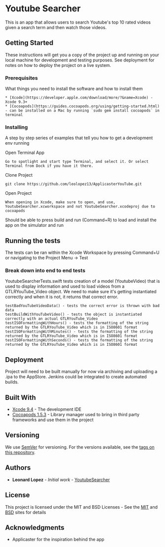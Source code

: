# Youtube Searcher

This is an app that allows users to search Youtube's top 10 rated videos given a search term and then watch those videos.

## Getting Started

These instructions will get you a copy of the project up and running on your local machine for development and testing purposes. See deployment for notes on how to deploy the project on a live system.

### Prerequisites

What things you need to install the software and how to install them

```
* [Xcode](https://developer.apple.com/download/more/?&name=Xcode) - Xcode 9.3+
* [Cocoapods](https://guides.cocoapods.org/using/getting-started.html) - can be installed on a Mac by running `sudo gem install cocoapods` in terminal
```

### Installing

A step by step series of examples that tell you how to get a development env running

Open Terminal App 

```
Go to spotlight and start type Terminal, and select it. Or select Terminal from Dock if you have it there.
```

Clone Project

```
git clone https://github.com/leolopez13/ApplicasterYouTube.git
```

Open Project

```
When opening in Xcode, make sure to open, and use, YoutubeSearcher.xcworkspace and not YoutubeSearcher.xcodeproj due to cocoapods
```

Should be able to press build and run (Command+R) to load and install the app on the simulator and run

## Running the tests

The tests can be ran within the Xcode Workspace by pressing Command+U or navigating to the Project Menu -> Test

### Break down into end to end tests

YoutubeSearcherTests.swift tests creation of a model (YoutubeVideo) that is used to display information and used to load videos from a GTLRYouTube_Video object. We need to make sure it's getting instantiated correctly and when it is not, it returns that correct error.
```
testBadYouTubeVideoData() - tests the correct error is thrown with bad data
testBuildWithYouTubeVideo() - tests the object is instantiated correctly with an actual GTLRYouTube_Video
testISOFormattingWithHours() - tests the formatting of the string returned by the GTLRYouTube_Video which is in ISO8601 format
testISOFormattingWithMinutes() - tests the formatting of the string returned by the GTLRYouTube_Video which is in ISO8601 format
testISOFormattingWithSeconds() - tests the formatting of the string returned by the GTLRYouTube_Video which is in ISO8601 format
```

## Deployment

Project will need to be built manually for now via archiving and uploading a .ipa to the AppStore. Jenkins could be integrated to create automated builds.

## Built With

* [Xcode 9.4](https://developer.apple.com/download/more/?&name=Xcode) - The development IDE 
* [Cocoapods 1.5.3](https://guides.cocoapods.org/using/getting-started.html) - Library manager used to bring in third party frameworks and use them in the project

## Versioning

We use [SemVer](http://semver.org/) for versioning. For the versions available, see the [tags on this repository](https://github.com/your/project/tags). 

## Authors

* **Leonard Lopez** - *Initial work* - [YoutubeSearcher](https://github.com/leolopez13/ApplicasterYouTube)

## License

This project is licensed under the MIT and BSD Licenses - See the [MIT](https://opensource.org/licenses/MIT) and [BSD](https://en.wikipedia.org/wiki/BSD_licenses) sites for details

## Acknowledgments

* Applicaster for the inspiration behind the app

